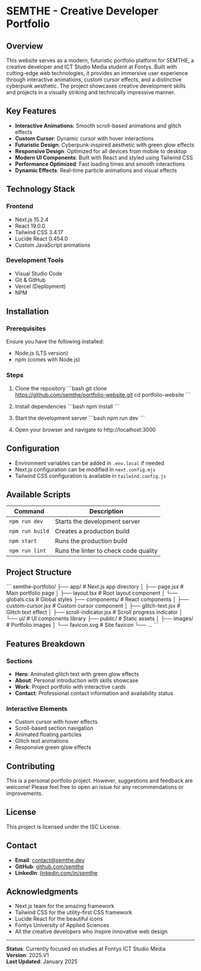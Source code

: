 # SEMTHE - Creative Developer Portfolio

## Overview
This website serves as a modern, futuristic portfolio platform for SEMTHE, a creative developer and ICT Studio Media student at Fontys. Built with cutting-edge web technologies, it provides an immersive user experience through interactive animations, custom cursor effects, and a distinctive cyberpunk aesthetic. The project showcases creative development skills and projects in a visually striking and technically impressive manner.

## Key Features
- **Interactive Animations**: Smooth scroll-based animations and glitch effects
- **Custom Cursor**: Dynamic cursor with hover interactions
- **Futuristic Design**: Cyberpunk-inspired aesthetic with green glow effects
- **Responsive Design**: Optimized for all devices from mobile to desktop
- **Modern UI Components**: Built with React and styled using Tailwind CSS
- **Performance Optimized**: Fast loading times and smooth interactions
- **Dynamic Effects**: Real-time particle animations and visual effects

## Technology Stack

### Frontend
- Next.js 15.2.4
- React 19.0.0
- Tailwind CSS 3.4.17
- Lucide React 0.454.0
- Custom JavaScript animations

### Development Tools
- Visual Studio Code
- Git & GitHub
- Vercel (Deployment)
- NPM

## Installation

### Prerequisites
Ensure you have the following installed:
- Node.js (LTS version)
- npm (comes with Node.js)

### Steps
1. Clone the repository
\`\`\`bash
git clone https://github.com/semthe/portfolio-website.git
cd portfolio-website
\`\`\`

2. Install dependencies
\`\`\`bash
npm install
\`\`\`

3. Start the development server
\`\`\`bash
npm run dev
\`\`\`

4. Open your browser and navigate to http://localhost:3000

## Configuration
- Environment variables can be added in `.env.local` if needed
- Next.js configuration can be modified in `next.config.mjs`
- Tailwind CSS configuration is available in `tailwind.config.js`

## Available Scripts

| Command | Description |
|---------|-------------|
| `npm run dev` | Starts the development server |
| `npm run build` | Creates a production build |
| `npm start` | Runs the production build |
| `npm run lint` | Runs the linter to check code quality |

## Project Structure
\`\`\`
semthe-portfolio/
├── app/              # Next.js app directory
│   ├── page.jsx      # Main portfolio page
│   ├── layout.tsx    # Root layout component
│   └── globals.css   # Global styles
├── components/       # React components
│   ├── custom-cursor.jsx    # Custom cursor component
│   ├── glitch-text.jsx      # Glitch text effect
│   ├── scroll-indicator.jsx # Scroll progress indicator
│   └── ui/          # UI components library
├── public/          # Static assets
│   ├── images/      # Portfolio images
│   └── favicon.svg  # Site favicon
└── ...
\`\`\`

## Features Breakdown

### Sections
- **Hero**: Animated glitch text with green glow effects
- **About**: Personal introduction with skills showcase
- **Work**: Project portfolio with interactive cards
- **Contact**: Professional contact information and availability status

### Interactive Elements
- Custom cursor with hover effects
- Scroll-based section navigation
- Animated floating particles
- Glitch text animations
- Responsive green glow effects

## Contributing
This is a personal portfolio project. However, suggestions and feedback are welcome! Please feel free to open an issue for any recommendations or improvements.

## License
This project is licensed under the ISC License.

## Contact
- **Email**: contact@semthe.dev
- **GitHub**: [github.com/semthe](https://github.com/semthe)
- **LinkedIn**: [linkedin.com/in/semthe](https://linkedin.com/in/semthe)

## Acknowledgments
- Next.js team for the amazing framework
- Tailwind CSS for the utility-first CSS framework
- Lucide React for the beautiful icons
- Fontys University of Applied Sciences
- All the creative developers who inspire innovative web design

---

**Status**: Currently focused on studies at Fontys ICT Studio Media  
**Version**: 2025.V1  
**Last Updated**: January 2025
